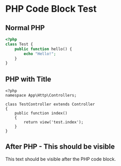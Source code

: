 # PHP Code Block Test

## Normal PHP

```php
<?php
class Test {
    public function hello() {
        echo "Hello!";
    }
}
```

## PHP with Title

```php:app/Http/Controllers/TestController.php
<?php
namespace App\Http\Controllers;

class TestController extends Controller
{
    public function index()
    {
        return view('test.index');
    }
}
```

## After PHP - This should be visible

This text should be visible after the PHP code block.